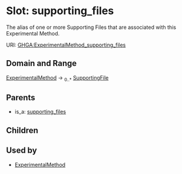 
# Slot: supporting_files


The alias of one or more Supporting Files that are associated with this Experimental Method.

URI: [GHGA:ExperimentalMethod_supporting_files](https://w3id.org/GHGA/ExperimentalMethod_supporting_files)


## Domain and Range

[ExperimentalMethod](ExperimentalMethod.md) &#8594;  <sub>0..\*</sub> [SupportingFile](SupportingFile.md)

## Parents

 *  is_a: [supporting_files](supporting_files.md)

## Children


## Used by

 * [ExperimentalMethod](ExperimentalMethod.md)
